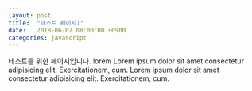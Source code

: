 ```yaml
---
layout: post
title:  "테스트 페이지1"
date:   2018-06-07 08:00:00 +0900
categories: javascript
---
```


테스트를 위한 페이지입니다. lorem Lorem ipsum dolor sit amet consectetur adipisicing elit. Exercitationem, cum. Lorem ipsum dolor sit amet consectetur adipisicing elit. Exercitationem, cum.